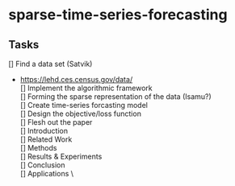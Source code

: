 # sparse-time-series-forecasting

## Tasks
[] Find a data set (Satvik) 
- https://lehd.ces.census.gov/data/ \
[] Implement the algorithmic framework \
[] Forming the sparse representation of the data (Isamu?) \
[] Create time-series forcasting model \
[] Design the objective/loss function \
[] Flesh out the paper \
  [] Introduction \
  [] Related Work \
  [] Methods \
  [] Results & Experiments \
  [] Conclusion \
  [] Applications \
